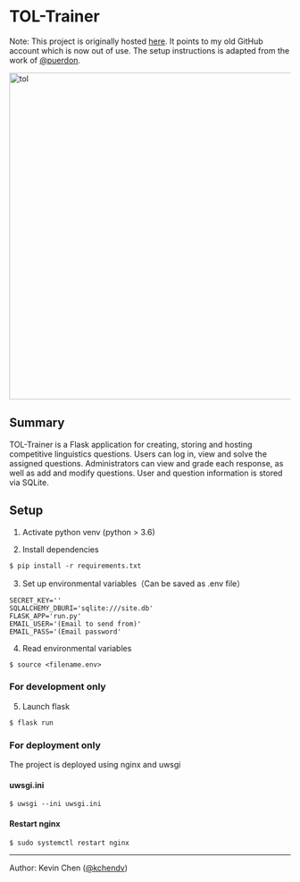# TOL-Trainer
Note: This project is originally hosted [here](https://github.com/IOLTaiwan/TOL_Trainer). It points to my old GitHub account which is now out of use. The setup instructions is adapted from the work of [@puerdon](https://github.com/puerdon).

<img width="585" alt="tol" src="https://github.com/kchendv/TOL-trainer/assets/74445110/0f181d7b-84ff-4009-82a4-ae6ef0984130">

## Summary
TOL-Trainer is a Flask application for creating, storing and hosting competitive linguistics questions. Users can log in, view and solve the assigned questions. Administrators can view and grade each response, as well as add and modify questions. User and question information is stored via SQLite.

## Setup
1. Activate python venv (python > 3.6)

2. Install dependencies
```
$ pip install -r requirements.txt
```

3. Set up environmental variables（Can be saved as .env file）
```
SECRET_KEY=''
SQLALCHEMY_DBURI='sqlite:///site.db'
FLASK_APP='run.py'
EMAIL_USER='(Email to send from)'
EMAIL_PASS='(Email password'
```

4. Read environmental variables
```
$ source <filename.env>
```

### For development only

5. Launch flask
```
$ flask run
```

### For deployment only

The project is deployed using nginx and uwsgi

#### uwsgi.ini

```
$ uwsgi --ini uwsgi.ini
```


#### Restart nginx
```
$ sudo systemctl restart nginx
```
---
Author: Kevin Chen ([@kchendv](https://github.com/kchendv))
